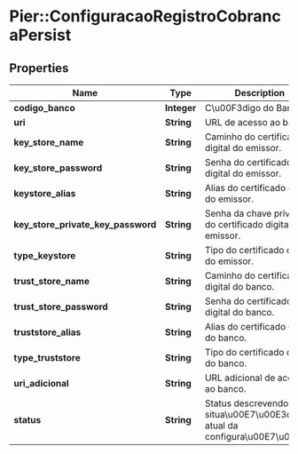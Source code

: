 # Pier::ConfiguracaoRegistroCobrancaPersist

## Properties
Name | Type | Description | Notes
------------ | ------------- | ------------- | -------------
**codigo_banco** | **Integer** | C\u00F3digo do Banco. | 
**uri** | **String** | URL de acesso ao banco. | [optional] 
**key_store_name** | **String** | Caminho do certificado digital do emissor. | [optional] 
**key_store_password** | **String** | Senha do certificado digital do emissor. | [optional] 
**keystore_alias** | **String** | Alias do certificado digital do emissor. | [optional] 
**key_store_private_key_password** | **String** | Senha da chave privada do certificado digital do emissor. | [optional] 
**type_keystore** | **String** | Tipo do certificado digital do emissor. | [optional] 
**trust_store_name** | **String** | Caminho do certificado digital do banco. | [optional] 
**trust_store_password** | **String** | Senha do certificado digital do banco. | [optional] 
**truststore_alias** | **String** | Alias do certificado digital do banco. | [optional] 
**type_truststore** | **String** | Tipo do certificado digital do banco. | [optional] 
**uri_adicional** | **String** | URL adicional de acesso ao banco. | [optional] 
**status** | **String** | Status descrevendo a situa\u00E7\u00E3o atual da configura\u00E7\u00E3o. | 



